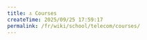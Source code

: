 ```yaml
---
title: ⚓ Courses
createTime: 2025/09/25 17:59:17
permalink: /fr/wiki/school/telecom/courses/
---
```


